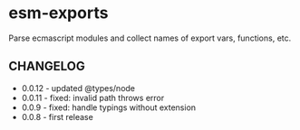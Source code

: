 # esm-exports
Parse ecmascript modules and collect names of export vars, functions, etc.

## CHANGELOG
* 0.0.12 - updated @types/node
* 0.0.11 - fixed: invalid path throws error
* 0.0.9 - fixed: handle typings without extension
* 0.0.8 - first release